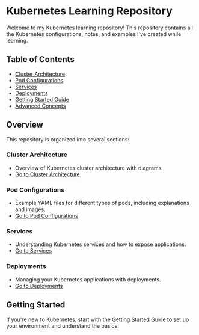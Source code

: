 # Kubernetes Learning Repository

Welcome to my Kubernetes learning repository! This repository contains all the Kubernetes configurations, notes, and examples I've created while learning.

## Table of Contents
- [Cluster Architecture](K8s-Cluster-Architecture/README.md)
- [Pod Configurations](Pods/README.md)
- [Services](services/README.md)
- [Deployments](deployments/README.md)
- [Getting Started Guide](docs/getting-started.md)
- [Advanced Concepts](docs/advanced-concepts.md)

## Overview

This repository is organized into several sections:

### Cluster Architecture
- Overview of Kubernetes cluster architecture with diagrams.
- [Go to Cluster Architecture](K8s-Cluster-Architecture/README.md)

### Pod Configurations
- Example YAML files for different types of pods, including explanations and images.
- [Go to Pod Configurations](Pods/README.md)

### Services
- Understanding Kubernetes services and how to expose applications.
- [Go to Services](services/README.md)

### Deployments
- Managing your Kubernetes applications with deployments.
- [Go to Deployments](deployments/README.md)

## Getting Started
If you're new to Kubernetes, start with the [Getting Started Guide](K8s-Cluster-Architecture/README.md) to set up your environment and understand the basics.

